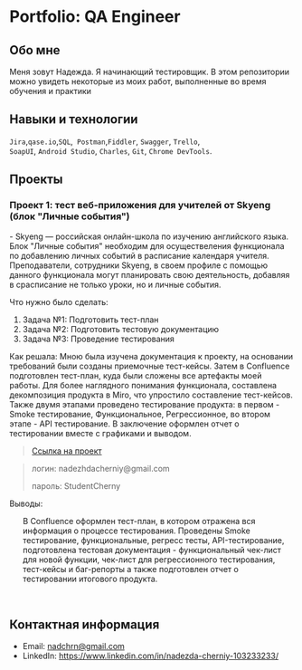 # Portfolio: QA Engineer
## __**Обо мне**__
Меня зовут Надежда. Я начинающий тестировщик. В этом репозитории можно увидеть некоторые из моих работ, выполненные во время обучения и практики

## Навыки и технологии
``Jira``,``qase.io``,``SQL``,`` Postman``,``Fiddler``, ``Swagger``, ``Trello``, <br>
``SoapUI``, ``Android Studio``, ``Charles``, ``Git``, ``Chrome DevTools``.

## Проекты

### <p> Проект 1: тест веб-приложения для учителей от Skyeng (блок "Личные события")</p>
<p> - Skyeng — российская онлайн-школа по изучению английского языка. Блок "Личные события" необходим для осуществеления функционала по добавлению личных событий в расписание календаря учителя. Преподаватели, сотрудники Skyeng, в своем профиле с помощью данного функционала могут планировать свою деятельность, добавляя в срасписание не только уроки, но и личные события.</p>
<p>Что нужно было сделать:<p>
<ol>
  <li>Задача №1: Подготовить тест-план</li>
  <li>Задача №2: Подготовить тестовую документацию</li>
  <li>Задача №3: Проведение тестирования</li>
</ol>

<p>Как решала: Мною была изучена документация к проекту, на основании требований были созданы приемочные тест-кейсы. Затем в Confluence  подготовлен тест-план, куда были сложены все артефакты моей работы. Для более наглядного понимания функционала, составлена декомпозиция продукта в Miro, что упростило составление тест-кейсов. Также двумя этапами проведено тестирование продукта: в первом -  Smoke тестирование, Функциональное, Регрессионное, во втором этапе - API тестирование. В заключение оформлен отчет о тестировании вместе с графиками и выводом.<p>

> <a href="https://nadezhdatestqa.atlassian.net/l/cp/Urc2SXVV">Ссылка на проект</a>
  
> <p> логин: nadezhdacherniy@gmail.com </p>
> <p> пароль: StudentCherny </p>
 
 <p>Выводы:<p>
<ol>
 В Confluence оформлен тест-план, в котором отражена вся информация о процессе тестирования. Проведены Smoke тестирование, функциональные, регресс тесты, API-тестирование, подготовлена тестовая документация - функциональный чек-лист для новой функции, чек-лист для регрессионного тестирования, тест-кейсы и баг-репорты а также подготовлен отчет о тестировании итогового продукта.</li>
</ol>


<br> 



## Контактная информация
- Email: nadchrn@gmail.com
- LinkedIn: https://www.linkedin.com/in/nadezda-cherniy-103233233/
